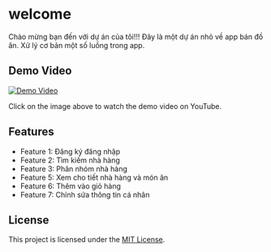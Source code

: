 # welcome

Chào mừng bạn đến với dự án của tôi!!!
Đây là một dự án nhỏ về app bán đồ ăn. Xử lý cơ bản một số luồng trong app.

## Demo Video

[![Demo Video](http://img.youtube.com/vi/zIaoE6nvnNA/0.jpg)](http://www.youtube.com/watch?v=zIaoE6nvnNA "Demo Video")

Click on the image above to watch the demo video on YouTube.

## Features

- Feature 1: Đăng ký đăng nhập
- Feature 2: Tìm kiếm nhà hàng
- Feature 3: Phân nhóm nhà hàng
- Feature 5: Xem cho tiết nhà hàng và món ăn
- Feature 6: Thêm vào giỏ hàng
- Feature 7: Chỉnh sửa thông tin cá nhân

## License

This project is licensed under the [MIT License](LICENSE).

